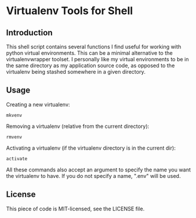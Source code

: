 Virtualenv Tools for Shell
==========================

Introduction
------------

This shell script contains several functions I find useful for working with
python virtual environments. This can be a minimal alternative to the
virtualenvwrapper toolset. I personally like my virtual environments to be in
the same directory as my application source code, as opposed to the virtualenv
being stashed somewhere in a given directory.

Usage
-----
Creating a new virtualenv:

    mkvenv

Removing a virtualenv (relative from the current directory):

    rmvenv

Activating a virtualenv (if the virtualenv directory is in the current dir):

    activate

All these commands also accept an argument to specify the name you want the
virtualenv to have. If you do not specify a name, ".env" will be used.

License
-------

This piece of code is MIT-licensed, see the LICENSE file.
